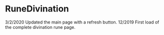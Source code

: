 # RuneDivination

3/2/2020
Updated the  main page with a refresh button.
12/2019
First load of the complete divination rune page.
